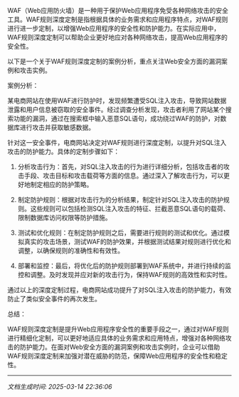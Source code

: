 WAF（Web应用防火墙）是一种用于保护Web应用程序免受各种网络攻击的安全工具。WAF规则深度定制是指根据具体的业务需求和应用程序特点，对WAF规则进行进一步定制，以增强Web应用程序的安全性和防护能力。在实际应用中，WAF规则深度定制可以帮助企业更好地应对各种网络攻击，提高Web应用程序的安全性。

以下是一个关于WAF规则深度定制的案例分析，重点关注Web安全方面的漏洞案例和攻击实例。

案例分析：

某电商网站在使用WAF进行防护时，发现频繁遭受SQL注入攻击，导致网站数据泄露和用户信息被窃取的安全事件。经过调查分析发现，攻击者利用了网站某个搜索功能的漏洞，通过在搜索框中输入恶意SQL语句，成功绕过WAF的防护，对数据库进行攻击并获取敏感数据。

针对这一安全事件，电商网站决定对WAF规则进行深度定制，以提升对SQL注入攻击的防护能力。具体的定制步骤如下：

1. 分析攻击行为：首先，对SQL注入攻击的行为进行详细分析，包括攻击者的攻击手段、攻击目标和攻击载荷等方面的信息。通过深入了解攻击行为，可以更好地制定相应的防护策略。

2. 制定防护规则：根据对攻击行为的分析结果，制定针对SQL注入攻击的防护规则。这些规则可以包括检测SQL注入攻击的特征、拦截恶意SQL语句的载荷、限制数据库访问权限等防护措施。

3. 测试和优化规则：在制定防护规则之后，需要进行规则的测试和优化。通过模拟真实的攻击场景，测试WAF的防护效果，并根据测试结果对规则进行优化和调整，以确保规则的准确性和有效性。

4. 部署和监控：最后，将优化后的防护规则部署到WAF系统中，并进行持续的监控和调整。及时发现并应对新的攻击行为，保持WAF规则的高效性和实时性。

通过以上的深度定制过程，电商网站成功提升了对SQL注入攻击的防护能力，有效防止了类似安全事件的再次发生。

总结：

WAF规则深度定制是提升Web应用程序安全性的重要手段之一，通过对WAF规则进行精细化定制，可以更好地适应具体的业务需求和应用特点，增强对各种网络攻击的防护能力。在面对Web安全方面的漏洞案例和攻击实例时，企业可以借助WAF规则深度定制来加强对潜在威胁的防范，保障Web应用程序的安全性和稳定性。

---

*文档生成时间: 2025-03-14 22:36:06*



